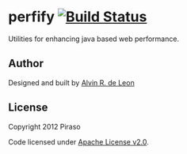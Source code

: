 perfify [![Build Status](https://buildhive.cloudbees.com/job/alvinrdeleon/job/perfify/badge/icon)](https://buildhive.cloudbees.com/job/alvinrdeleon/job/perfify/)
=======

Utilities for enhancing java based web performance.


## Author

Designed and built by [Alvin R. de Leon](https://github.com/alvinrdeleon/)

## License

Copyright 2012 Piraso

Code licensed under [Apache License v2.0](http://www.apache.org/licenses/LICENSE-2.0).
